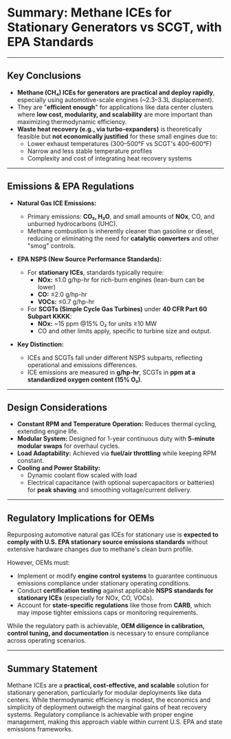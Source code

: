 # Summary: Methane ICEs for Stationary Generators vs SCGT, with EPA Standards

---

## Key Conclusions
- **Methane (CH₄) ICEs for generators are practical and deploy rapidly**, especially using automotive-scale engines (~2.3–3.3L displacement).
- They are "**efficient enough**" for applications like data center clusters where **low cost, modularity, and scalability** are more important than maximizing thermodynamic efficiency.
- **Waste heat recovery (e.g., via turbo-expanders)** is theoretically feasible but **not economically justified** for these small engines due to:
  - Lower exhaust temperatures (300–500°F vs SCGT's 400–600°F)
  - Narrow and less stable temperature profiles
  - Complexity and cost of integrating heat recovery systems

---

## Emissions & EPA Regulations

- **Natural Gas ICE Emissions:**
  - Primary emissions: **CO₂, H₂O**, and small amounts of **NOx**, CO, and unburned hydrocarbons (UHC).
  - Methane combustion is inherently cleaner than gasoline or diesel, reducing or eliminating the need for **catalytic converters** and other "smog" controls.

- **EPA NSPS (New Source Performance Standards):**
  - For **stationary ICEs**, standards typically require:
    - **NOx:** ≤1.0 g/hp-hr for rich-burn engines (lean-burn can be lower)
    - **CO:** ≤2.0 g/hp-hr
    - **VOCs:** ≤0.7 g/hp-hr
  - For **SCGTs (Simple Cycle Gas Turbines)** under **40 CFR Part 60 Subpart KKKK**:
    - **NOx:** ~15 ppm @15% O₂ for units ≥10 MW
    - CO and other limits apply, specific to turbine size and output.

- **Key Distinction:**
  - ICEs and SCGTs fall under different NSPS subparts, reflecting operational and emissions differences.
  - ICE emissions are measured in **g/hp-hr**, SCGTs in **ppm at a standardized oxygen content (15% O₂)**.

---

## Design Considerations
- **Constant RPM and Temperature Operation:** Reduces thermal cycling, extending engine life.
- **Modular System:** Designed for 1-year continuous duty with **5-minute modular swaps** for overhaul cycles.
- **Load Adaptability:** Achieved via **fuel/air throttling** while keeping RPM constant.
- **Cooling and Power Stability:**
  - Dynamic coolant flow scaled with load
  - Electrical capacitance (with optional supercapacitors or batteries) for **peak shaving** and smoothing voltage/current delivery.

---

## Regulatory Implications for OEMs
Repurposing automotive natural gas ICEs for stationary use is **expected to comply with U.S. EPA stationary source emissions standards** without extensive hardware changes due to methane's clean burn profile.

However, OEMs must:
- Implement or modify **engine control systems** to guarantee continuous emissions compliance under stationary operating conditions.
- Conduct **certification testing** against applicable **NSPS standards for stationary ICEs** (especially for NOx, CO, VOCs).
- Account for **state-specific regulations** like those from **CARB**, which may impose tighter emissions caps or monitoring requirements.

While the regulatory path is achievable, **OEM diligence in calibration, control tuning, and documentation** is necessary to ensure compliance across operating scenarios.

---

## Summary Statement
Methane ICEs are a **practical, cost-effective, and scalable** solution for stationary generation, particularly for modular deployments like data centers. While thermodynamic efficiency is modest, the economics and simplicity of deployment outweigh the marginal gains of heat recovery systems. Regulatory compliance is achievable with proper engine management, making this approach viable within current U.S. EPA and state emissions frameworks.
